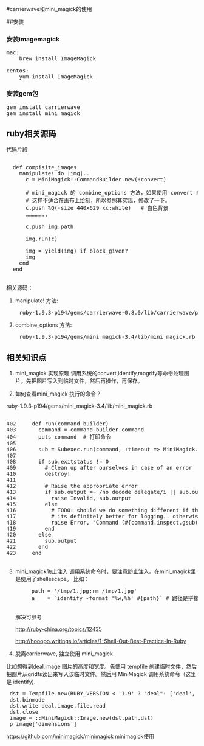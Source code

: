 #carrierwave和mini_magick的使用

##安装


### 安装imagemagick

<pre>
mac:
	brew install ImageMagick

centos:
	yum install ImageMagick
</pre>

### 安装gem包
<pre>
gem install carrierwave
gem install mini_magick
</pre>

## ruby相关源码
代码片段

<pre>

  def compisite_images
    manipulate! do |img|..
      c = MiniMagick::CommandBuilder.new(:convert)
      
      # mini_magick 的 combine_options 方法，如果使用 convert 命令，那么会把文件路径放在第一个参数。
      # 这样不适合在画布上绘制，所以参照其实现，修改了一下。
      c.push %Q(-size 440x629 xc:white)   # 白色背景
	  ……………..
	    
      c.push img.path

      img.run(c)

      img = yield(img) if block_given?
      img
    end
  end
  
</pre>

相关源码：

1. manipulate! 方法:

<pre>
	ruby-1.9.3-p194/gems/carrierwave-0.8.0/lib/carrierwave/processing/mini_magick.rb
</pre>

2. combine_options 方法:

<pre>
	ruby-1.9.3-p194/gems/mini_magick-3.4/lib/mini_magick.rb +256
</pre>

## 相关知识点
1. mini_magick 实现原理
	调用系统的convert,identify,mogrify等命令处理图片。先把图片写入到临时文件，然后再操作，再保存。

2. 如何查看mini_magick 执行的命令？

ruby-1.9.3-p194/gems/mini_magick-3.4/lib/mini_magick.rb
<pre>

402     def run(command_builder)
403       command = command_builder.command
404       puts command  # 打印命令
405
406       sub = Subexec.run(command, :timeout => MiniMagick.timeout)
407
408       if sub.exitstatus != 0
409         # Clean up after ourselves in case of an error
410         destroy!
411
412         # Raise the appropriate error
413         if sub.output =~ /no decode delegate/i || sub.output =~ /did not return an image/i
414           raise Invalid, sub.output
415         else
416           # TODO: should we do something different if the command times out ...?
417           # its definitely better for logging.. otherwise we dont really know
418           raise Error, "Command (#{command.inspect.gsub("\\", "")}) failed: #{{:status_code => sub.exitstatus, :output => sub.output}.inspect}"
419         end
420       else
421         sub.output
422       end
423     end

</pre>


3. mini_magick防止注入
	调用系统命令时，要注意防止注入。在mini_magick里是使用了shellescape。
	比如：
	<pre>
		path = '/tmp/1.jpg;rm /tmp/1.jpg'
		a    = `identify -format '%w,%h' #{path}` # 路径是拼接的
	</pre>
	
	解决可参考 
	
	http://ruby-china.org/topics/12435
	
	http://hooopo.writings.io/articles/1-Shell-Out-Best-Practice-In-Ruby
	
4. 脱离carrierwave, 独立使用 mini_magick 

比如想得到deal.image 图片的高度和宽度。先使用 tempfile 创建临时文件，然后把图片从gridfs读出来写入该临时文件。然后用 MiniMagick 调用系统命令（这里是 identify).
<pre>
 dst = Tempfile.new(RUBY_VERSION < '1.9' ? "deal": ['deal', ".jpg"])
 dst.binmode
 dst.write deal.image.file.read
 dst.close
 image = ::MiniMagick::Image.new(dst.path,dst)
 p image['dimensions']
</pre>

https://github.com/minimagick/minimagick minimagick使用
